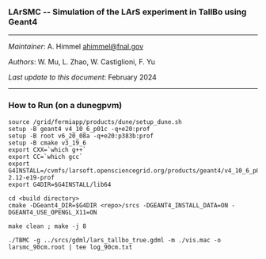 ### LArSMC -- Simulation of the LArS experiment in TallBo using Geant4

----------------------------------------------------------------------

  *Maintainer*:               A. Himmel  <ahimmel@fnal.gov>
  
  *Authors*:                  W. Mu, L. Zhao, W. Castiglioni, F. Yu
  
  *Last update to this document*:  February 2024

----------------------------------------------------------------------



### How to Run (on a dunegpvm)

```
source /grid/fermiapp/products/dune/setup_dune.sh
setup -B geant4 v4_10_6_p01c -q+e20:prof
setup -B root v6_20_08a -q+e20:p383b:prof
setup -B cmake v3_19_6
export CXX=`which g++`
export CC=`which gcc`
export G4INSTALL=/cvmfs/larsoft.opensciencegrid.org/products/geant4/v4_10_6_p01/Linux64bit+2.6-2.12-e19-prof
export G4DIR=$G4INSTALL/lib64
 
cd <build directory>
cmake -DGeant4_DIR=$G4DIR <repo>/srcs -DGEANT4_INSTALL_DATA=ON -DGEANT4_USE_OPENGL_X11=ON
 
make clean ; make -j 8
 
./TBMC -g ../srcs/gdml/lars_tallbo_true.gdml -m ./vis.mac -o larsmc_90cm.root | tee log_90cm.txt
```
